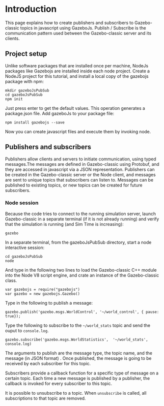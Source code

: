 # Introduction

This page explains how to create publishers and subscribers to Gazebo-classic topics
in javascript using GazeboJs. Publish / Subscribe is the communication pattern
used between the Gazebo-classic server and its clients.


## Project setup

Unlike software packages that are installed once per machine, NodeJs packages
like Gazebojs are installed inside each node project. Create a NodeJS project
for this tutorial, and install a local copy of the gazebojs package with npm:

    mkdir gazeboJsPubSub
    cd gazeboJsPubSub
    npm init

Just press enter to get the default values. This operation generates a
package.json file. Add gazeboJs to your package file:

    npm install gazebojs --save

Now you can create javascript files and execute them by invoking node.


## Publishers and subscribers

Publishers allow clients and servers to initiate communication, using typed
messages.The messages are defined in Gazebo-classic using Protobuf, and they are
accessed in javascript via a JSON representation. Publishers can be created
in the Gazebo-classic server or the Node client, and messages are sent to unique topics
that subscribers can listen to. Messages can be published to existing topics,
or new topics can be created for future subscribers.


### Node session

Because the code tries to connect to the running simulation server, launch
Gazebo-classic in a separate terminal (if it is not already running) and verify that
the simulation is running (and Sim Time is increasing):

    gazebo

In a separate terminal, from the gazeboJsPubSub directory, start a node
interactive session:

    cd gazeboJsPubSub
    node

And type in the following two lines to load the Gazebo-classic C++ module into the
Node V8 script engine, and crate an instance of the Gazebo-classic class.

~~~
var gazebojs = require("gazebojs")
var gazebo = new gazebojs.Gazebo()
~~~

Type in the following to publish a message:

~~~
gazebo.publish('gazebo.msgs.WorldControl', '~/world_control', { pause: true});
~~~

Type the following to subscribe to the `~/world_stats` topic and send the
ouput to `console.log`.

~~~
gazebo.subscribe('gazebo.msgs.WorldStatistics',  '~/world_stats', console.log)
~~~


The arguments to publish are the message type, the topic name, and the message
(in JSON format) .  Once published, the message is going to be received by
each subscriber for this topic.


Subscribers provide a callback function for a specific type of message on a
certain topic. Each time a new message is published by a publisher, the
callback is invoked for every subscriber to this topic.

It is possible to unsubscribe to a topic. When `unsubscribe` is called, all
subscriptions to that topic are removed.


